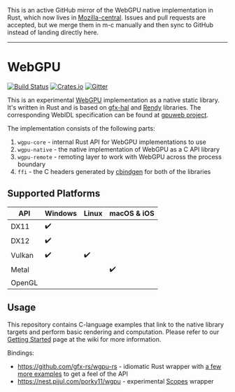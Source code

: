 This is an active GitHub mirror of the WebGPU native implementation in Rust, which now lives in [Mozilla-central](https://hg.mozilla.org/mozilla-central). Issues and pull requests are accepted, but we merge them in m-c manually and then sync to GitHub instead of landing directly here.

---
# WebGPU
[![Build Status](https://travis-ci.org/gfx-rs/wgpu.svg)](https://travis-ci.org/gfx-rs/wgpu)
[![Crates.io](https://img.shields.io/crates/v/wgpu-native.svg?label=wgpu-native)](https://crates.io/crates/wgpu-native)
[![Gitter](https://badges.gitter.im/gfx-rs/webgpu.svg)](https://gitter.im/gfx-rs/webgpu)

This is an experimental [WebGPU](https://www.w3.org/community/gpu/) implementation as a native static library. It's written in Rust and is based on [gfx-hal](https://github.com/gfx-rs/gfx) and [Rendy](https://github.com/amethyst/rendy) libraries. The corresponding WebIDL specification can be found at [gpuweb project](https://github.com/gpuweb/gpuweb/blob/master/spec/index.bs).

The implementation consists of the following parts:
  1. `wgpu-core` - internal Rust API for WebGPU implementations to use
  2. `wgpu-native` - the native implementation of WebGPU as a C API library
  3. `wgpu-remote` - remoting layer to work with WebGPU across the process boundary
  4. `ffi` - the C headers generated by [cbindgen](https://github.com/eqrion/cbindgen) for both of the libraries

## Supported Platforms

   API   |       Windows      |       Linux        |    macOS & iOS     |
  -----  | ------------------ | ------------------ | ------------------ |
  DX11   | :heavy_check_mark: |                    |                    |
  DX12   | :heavy_check_mark: |                    |                    |
  Vulkan | :heavy_check_mark: | :heavy_check_mark: |                    |
  Metal  |                    |                    | :heavy_check_mark: |
  OpenGL |                    |                    |                    |

## Usage

This repository contains C-language examples that link to the native library targets and perform basic rendering and computation. Please refer to our [Getting Started](https://github.com/gfx-rs/wgpu/wiki/Getting-Started#getting-started) page at the wiki for more information.

Bindings:
  - https://github.com/gfx-rs/wgpu-rs - idiomatic Rust wrapper with [a few more examples](https://github.com/gfx-rs/wgpu-rs/tree/master/examples) to get a feel of the API
  - https://nest.pijul.com/porky11/wgpu - experimental [Scopes](http://scopes.rocks) wrapper
